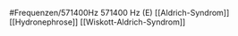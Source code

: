 #Frequenzen/571400Hz
571400 Hz (E)
[[Aldrich-Syndrom]]
[[Hydronephrose]]
[[Wiskott-Aldrich-Syndrom]]